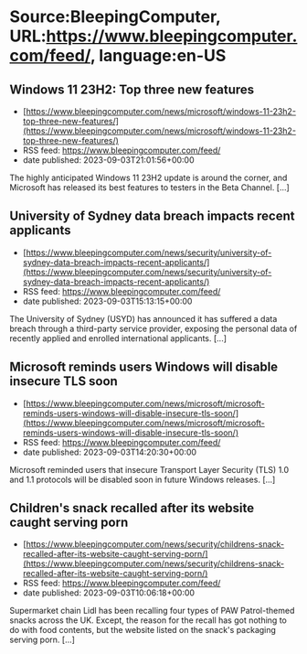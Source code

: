 # Source:BleepingComputer, URL:https://www.bleepingcomputer.com/feed/, language:en-US

## Windows 11 23H2: Top three new features
 - [https://www.bleepingcomputer.com/news/microsoft/windows-11-23h2-top-three-new-features/](https://www.bleepingcomputer.com/news/microsoft/windows-11-23h2-top-three-new-features/)
 - RSS feed: https://www.bleepingcomputer.com/feed/
 - date published: 2023-09-03T21:01:56+00:00

The highly anticipated Windows 11 23H2 update is around the corner, and Microsoft has released its best features to testers in the Beta Channel. [...]

## University of Sydney data breach impacts recent applicants
 - [https://www.bleepingcomputer.com/news/security/university-of-sydney-data-breach-impacts-recent-applicants/](https://www.bleepingcomputer.com/news/security/university-of-sydney-data-breach-impacts-recent-applicants/)
 - RSS feed: https://www.bleepingcomputer.com/feed/
 - date published: 2023-09-03T15:13:15+00:00

The University of Sydney (USYD) has announced it has suffered a data breach through a third-party service provider, exposing the personal data of recently applied and enrolled international applicants. [...]

## Microsoft reminds users Windows will disable insecure TLS soon
 - [https://www.bleepingcomputer.com/news/microsoft/microsoft-reminds-users-windows-will-disable-insecure-tls-soon/](https://www.bleepingcomputer.com/news/microsoft/microsoft-reminds-users-windows-will-disable-insecure-tls-soon/)
 - RSS feed: https://www.bleepingcomputer.com/feed/
 - date published: 2023-09-03T14:20:30+00:00

Microsoft reminded users that insecure Transport Layer Security (TLS) 1.0 and 1.1 protocols will be disabled soon in future Windows releases. [...]

## Children's snack recalled after its website caught serving porn
 - [https://www.bleepingcomputer.com/news/security/childrens-snack-recalled-after-its-website-caught-serving-porn/](https://www.bleepingcomputer.com/news/security/childrens-snack-recalled-after-its-website-caught-serving-porn/)
 - RSS feed: https://www.bleepingcomputer.com/feed/
 - date published: 2023-09-03T10:06:18+00:00

Supermarket chain Lidl has been recalling four types of PAW Patrol-themed snacks across the UK. Except, the reason for the recall has got nothing to do with food contents, but the website listed on the snack's packaging serving porn. [...]


